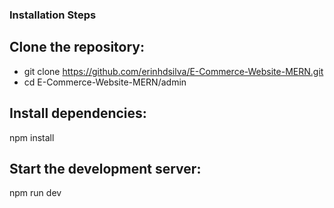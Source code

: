 ### Installation Steps

## Clone the repository:
- git clone https://github.com/erinhdsilva/E-Commerce-Website-MERN.git
- cd E-Commerce-Website-MERN/admin

## Install dependencies:
npm install

## Start the development server:
npm run dev
